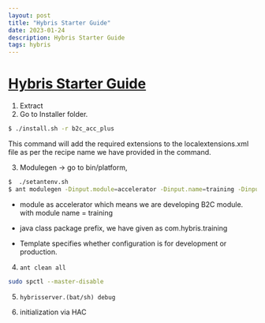 ```yaml
---
layout: post
title: "Hybris Starter Guide"
date: 2023-01-24
description: Hybris Starter Guide
tags: hybris
---
```


# [Hybris Starter Guide](http://javainsimpleway.com/hybris-installation/)

1. Extract
1. Go to Installer folder.
```bash
$ ./install.sh -r b2c_acc_plus
```

This command will add the required extensions to the localextensions.xml file as per the recipe name we have provided in the command.



3. Modulegen -> go to bin/platform,

```bash
$  ./setantenv.sh
$ ant modulegen -Dinput.module=accelerator -Dinput.name=training -Dinput.package=com.hybris.training -Dinput.template=develop
```


* module as accelerator which means we are developing B2C module. with module name = training

* java class package prefix, we have given as com.hybris.training

* Template specifies whether configuration is for development or production.



4. `ant clean all`

```bash
sudo spctl --master-disable
```

5. `hybrisserver.(bat/sh) debug`

6. initialization via HAC